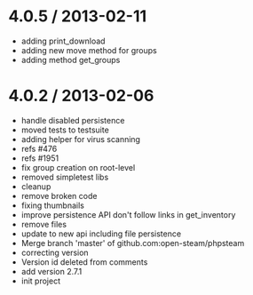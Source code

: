 
4.0.5 / 2013-02-11 
==================

  * adding print_download
  * adding new move method for groups
  * adding method get_groups

4.0.2 / 2013-02-06 
==================

  * handle disabled persistence
  * moved tests to testsuite
  * adding helper for virus scanning
  * refs #476
  * refs #1951
  * fix group creation on root-level
  * removed simpletest libs
  * cleanup
  * remove broken code
  * fixing thumbnails
  * improve persistence API don't follow links in get_inventory
  * remove files
  * update to new api including file persistence
  * Merge branch 'master' of github.com:open-steam/phpsteam
  * correcting version
  * Version id deleted from comments
  * add version 2.7.1
  * init project
